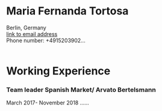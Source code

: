 # Maria Fernanda Tortosa
Berlin, Germany <br>
[link to email address](mafetortosa@hotmail.com) <br>
Phone number: +4915203902...<br><br>
# Working Experience
### Team leader Spanish Market/ Arvato Bertelsmann <br>
March 2017- November 2018
......